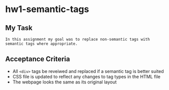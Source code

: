 # hw1-semantic-tags

## My Task
    In this assignment my goal was to replace non-semantic tags with semantic tags where appropriate. 

## Acceptance Criteria


- All `<div>` tags be reveiwed and replaced if a semantic tag is better suited
- CSS file is updated to reflect any changes to tag types in the HTML file
- The webpage looks the same as its original layout